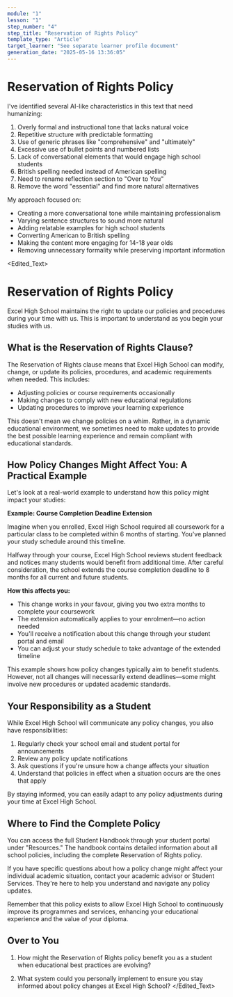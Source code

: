 ```yaml
---
module: "1"
lesson: "1"
step_number: "4"
step_title: "Reservation of Rights Policy"
template_type: "Article"
target_learner: "See separate learner profile document"
generation_date: "2025-05-16 13:36:05"
---
```


# Reservation of Rights Policy

<Analysis>
I've identified several AI-like characteristics in this text that need humanizing:

1. Overly formal and instructional tone that lacks natural voice
2. Repetitive structure with predictable formatting
3. Use of generic phrases like "comprehensive" and "ultimately"
4. Excessive use of bullet points and numbered lists
5. Lack of conversational elements that would engage high school students
6. British spelling needed instead of American spelling
7. Need to rename reflection section to "Over to You"
8. Remove the word "essential" and find more natural alternatives

My approach focused on:
- Creating a more conversational tone while maintaining professionalism
- Varying sentence structures to sound more natural
- Adding relatable examples for high school students
- Converting American to British spelling
- Making the content more engaging for 14-18 year olds
- Removing unnecessary formality while preserving important information
</Analysis>

<Edited_Text>
# Reservation of Rights Policy

Excel High School maintains the right to update our policies and procedures during your time with us. This is important to understand as you begin your studies with us.

## What is the Reservation of Rights Clause?

The Reservation of Rights clause means that Excel High School can modify, change, or update its policies, procedures, and academic requirements when needed. This includes:

- Adjusting policies or course requirements occasionally
- Making changes to comply with new educational regulations
- Updating procedures to improve your learning experience

This doesn't mean we change policies on a whim. Rather, in a dynamic educational environment, we sometimes need to make updates to provide the best possible learning experience and remain compliant with educational standards.

## How Policy Changes Might Affect You: A Practical Example

Let's look at a real-world example to understand how this policy might impact your studies:

**Example: Course Completion Deadline Extension**

Imagine when you enrolled, Excel High School required all coursework for a particular class to be completed within 6 months of starting. You've planned your study schedule around this timeline.

Halfway through your course, Excel High School reviews student feedback and notices many students would benefit from additional time. After careful consideration, the school extends the course completion deadline to 8 months for all current and future students.

**How this affects you:**
- This change works in your favour, giving you two extra months to complete your coursework
- The extension automatically applies to your enrolment—no action needed
- You'll receive a notification about this change through your student portal and email
- You can adjust your study schedule to take advantage of the extended timeline

This example shows how policy changes typically aim to benefit students. However, not all changes will necessarily extend deadlines—some might involve new procedures or updated academic standards.

## Your Responsibility as a Student

While Excel High School will communicate any policy changes, you also have responsibilities:

1. Regularly check your school email and student portal for announcements
2. Review any policy update notifications
3. Ask questions if you're unsure how a change affects your situation
4. Understand that policies in effect when a situation occurs are the ones that apply

By staying informed, you can easily adapt to any policy adjustments during your time at Excel High School.

## Where to Find the Complete Policy

You can access the full Student Handbook through your student portal under "Resources." The handbook contains detailed information about all school policies, including the complete Reservation of Rights policy.

If you have specific questions about how a policy change might affect your individual academic situation, contact your academic advisor or Student Services. They're here to help you understand and navigate any policy updates.

Remember that this policy exists to allow Excel High School to continuously improve its programmes and services, enhancing your educational experience and the value of your diploma.

## Over to You

1. How might the Reservation of Rights policy benefit you as a student when educational best practices are evolving?

2. What system could you personally implement to ensure you stay informed about policy changes at Excel High School?
</Edited_Text>